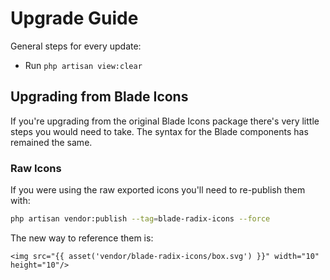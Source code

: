 # Upgrade Guide

General steps for every update:

- Run `php artisan view:clear`

## Upgrading from Blade Icons

If you're upgrading from the original Blade Icons package there's very little steps you would need to take. The syntax for the Blade components has remained the same.

### Raw Icons

If you were using the raw exported icons you'll need to re-publish them with:

```bash
php artisan vendor:publish --tag=blade-radix-icons --force
```

The new way to reference them is:

```blade
<img src="{{ asset('vendor/blade-radix-icons/box.svg') }}" width="10" height="10"/>
```

